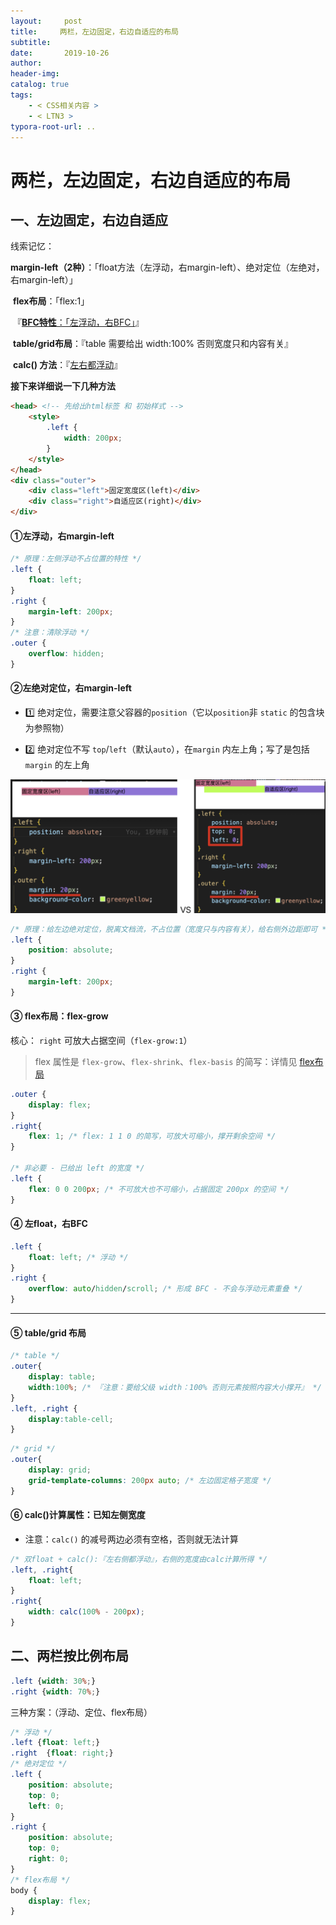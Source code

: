 ```yaml
---
layout:     post
title:     两栏，左边固定，右边自适应的布局
subtitle:  
date:       2019-10-26
author:     
header-img: 
catalog: true
tags:
    - < CSS相关内容 >
    - < LTN3 >
typora-root-url: ..
---
```



# 两栏，左边固定，右边自适应的布局

## 一、左边固定，右边自适应

线索记忆：

​	**margin-left（2种）**：「float方法（左浮动，右margin-left）、绝对定位（左绝对，右margin-left）」

​	**flex布局**：「flex:1」

​	『<u>**BFC特性**：「左浮动，右BFC」</u>』

​	**table/grid布局**：『table 需要给出 width:100% 否则宽度只和内容有关』

​	**calc() 方法**：『<u>左右都浮动</u>』



**接下来详细说一下几种方法**

```html
<head> <!-- 先给出html标签 和 初始样式 -->
	<style>
        .left {
            width: 200px;
        }
    </style>
</head>
<div class="outer">    
    <div class="left">固定宽度区(left)</div>     
    <div class="right">自适应区(right)</div>
</div>
```

#### ①左浮动，右margin-left

```css
/* 原理：左侧浮动不占位置的特性 */
.left {
    float: left;
}
.right {
    margin-left: 200px;
}
/* 注意：清除浮动 */
.outer {
    overflow: hidden;
}  
```

#### ②左绝对定位，右margin-left

- 1️⃣ 绝对定位，需要注意父容器的`position`（它以`position`非 `static` 的包含块为参照物）

- 2️⃣ 绝对定位不写 `top`/`left`（默认`auto`），在`margin` 内左上角；写了是包括 `margin` 的左上角

<img src="/../img/assets_2023/image-20241015122549619.png" alt="image-20241015122549619" style="zoom:50%;" />

```css
/* 原理：给左边绝对定位，脱离文档流，不占位置（宽度只与内容有关），给右侧外边距即可 */
.left {
    position: absolute;
}
.right {
    margin-left: 200px;
} 
```

#### ③ flex布局：flex-grow

核心： `right` 可放大占据空间（`flex-grow:1`）

> flex 属性是 `flex-grow`、`flex-shrink`、`flex-basis` 的简写：详情见 [flex布局](./2021-06-26-flex布局.md)

```css
.outer {
    display: flex;
}
.right{
    flex: 1; /* flex: 1 1 0 的简写，可放大可缩小，撑开剩余空间 */
}

/* 非必要 - 已给出 left 的宽度 */
.left {
    flex: 0 0 200px; /* 不可放大也不可缩小，占据固定 200px 的空间 */
}
```

#### ④ 左float，右BFC

```css
.left {
    float: left; /* 浮动 */
}
.right {
    overflow: auto/hidden/scroll; /* 形成 BFC - 不会与浮动元素重叠 */
}
```

---------

#### ⑤ table/grid 布局

```css
/* table */
.outer{
    display: table;
    width:100%; /* 『注意：要给父级 width：100% 否则元素按照内容大小撑开』 */
}
.left, .right {
    display:table-cell;
}
```

```css
/* grid */
.outer{
    display: grid;
    grid-template-columns: 200px auto; /* 左边固定格子宽度 */
}
```

#### ⑥ calc()计算属性：已知左侧宽度

- 注意：`calc()` 的减号两边必须有空格，否则就无法计算

```css
/* 双float + calc():『左右侧都浮动』，右侧的宽度由calc计算所得 */
.left, .right{
    float: left;
}
.right{
    width: calc(100% - 200px);
}
```





## 二、两栏按比例布局

```css
.left {width: 30%;}
.right {width: 70%;}
```

三种方案：（浮动、定位、flex布局）

```css
/* 浮动 */
.left {float: left;}
.right  {float: right;} 
/* 绝对定位 */
.left {
    position: absolute;
    top: 0;
    left: 0;
}
.right {
    position: absolute;
    top: 0;
    right: 0;
} 
/* flex布局 */
body {
    display: flex;
}
```

   

